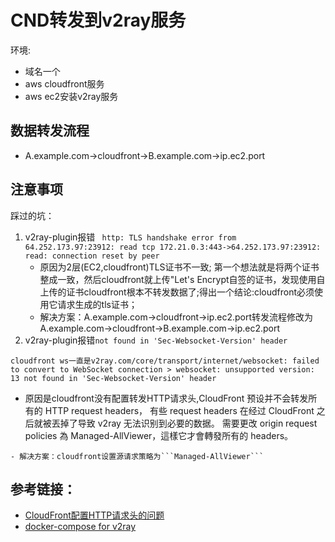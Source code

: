# CND转发到v2ray服务
环境:
 - 域名一个
 - aws cloudfront服务
 - aws ec2安装v2ray服务


## 数据转发流程
 - A.example.com->cloudfront->B.example.com->ip.ec2.port


## 注意事项
踩过的坑：
1. v2ray-plugin报错 ``` http: TLS handshake error from 64.252.173.97:23912: read tcp 172.21.0.3:443->64.252.173.97:23912: read: connection reset by peer```
    - 原因为2层(EC2,cloudfront)TLS证书不一致; 第一个想法就是将两个证书整成一致，然后cloudfront就上传"Let's Encrypt自签的证书，发现使用自上传的证书cloudfront根本不转发数据了;得出一个结论:cloudfront必须使用它请求生成的tls证书；
    - 解决方案：A.example.com->cloudfront->ip.ec2.port转发流程修改为A.example.com->cloudfront->B.example.com->ip.ec2.port
2. v2ray-plugin报错```not found in 'Sec-Websocket-Version' header ```   
  ```shell
cloudfront ws一直是v2ray.com/core/transport/internet/websocket: failed to convert to WebSocket connection > websocket: unsupported version: 13 not found in 'Sec-Websocket-Version' header
```
   - 原因是cloudfront没有配置转发HTTP请求头,CloudFront 预设并不会转发所有的 HTTP request headers，
    有些 request headers 在经过 CloudFront 之后就被丟掉了导致 v2ray 无法识别到必要的数据。
     需要更改 origin request policies 為 Managed-AllViewer，這樣它才會轉發所有的 headers。
   
    - 解决方案：cloudfront设置源请求策略为```Managed-AllViewer```

## 参考链接：
- [CloudFront配置HTTP请求头的问题](https://github.com/v2ray/discussion/issues/795)
- [docker-compose for v2ray](https://hub.docker.com/r/gists/v2ray-plugin)
